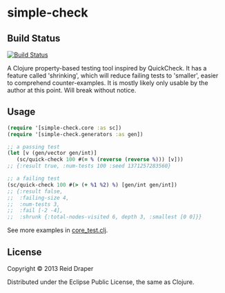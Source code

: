 # simple-check

## Build Status

[![Build Status](https://secure.travis-ci.org/reiddraper/simple-check.png)](http://travis-ci.org/reiddraper/simple-check)

A Clojure property-based testing tool inspired by QuickCheck. It has a feature
called 'shrinking', which will reduce failing tests to 'smaller', easier to
comprehend counter-examples. It is mostly likely only usable by the author
at this point. Will break without notice.

## Usage

```clojure
(require '[simple-check.core :as sc])
(require '[simple-check.generators :as gen])

;; a passing test
(let [v (gen/vector gen/int)]
   (sc/quick-check 100 #(= % (reverse (reverse %))) [v]))
;; {:result true, :num-tests 100 :seed 1371257283560}

;; a failing test
(sc/quick-check 100 #(> (+ %1 %2) %) [gen/int gen/int])
;; {:result false,
;;  :failing-size 4,
;;  :num-tests 3,
;;  :fail [-2 -4],
;;  :shrunk {:total-nodes-visited 6, depth 3, :smallest [0 0]}}
```

See more examples in [core_test.clj](test/simple_check/core_test.clj).

## License

Copyright © 2013 Reid Draper

Distributed under the Eclipse Public License, the same as Clojure.
